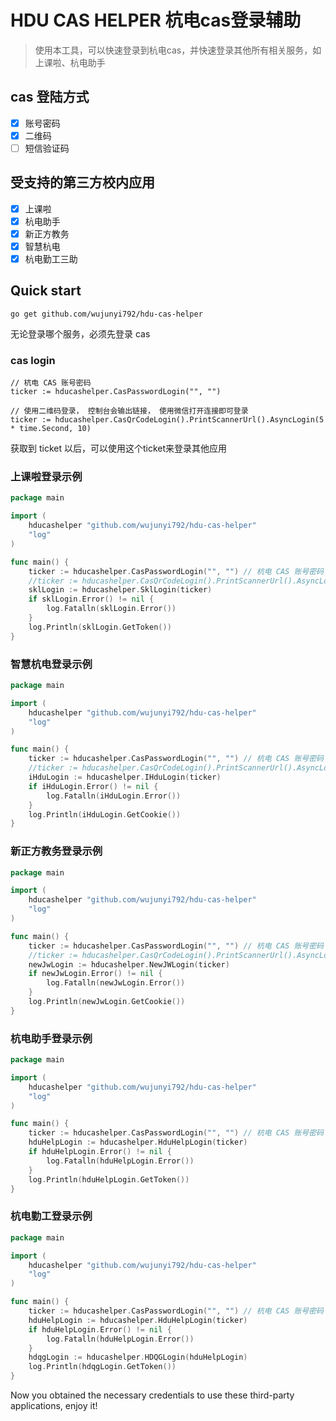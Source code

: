 # HDU CAS HELPER 杭电cas登录辅助

> 使用本工具，可以快速登录到杭电cas，并快速登录其他所有相关服务，如上课啦、杭电助手

## cas 登陆方式
- [x] 账号密码
- [x] 二维码
- [ ] 短信验证码

## 受支持的第三方校内应用
- [x] 上课啦
- [x] 杭电助手
- [x] 新正方教务
- [x] 智慧杭电
- [x] 杭电勤工三助

## Quick start

```shell
go get github.com/wujunyi792/hdu-cas-helper
```

无论登录哪个服务，必须先登录 cas

### cas login
```
// 杭电 CAS 账号密码
ticker := hducashelper.CasPasswordLogin("", "") 
```
```
// 使用二维码登录， 控制台会输出链接， 使用微信打开连接即可登录
ticker := hducashelper.CasQrCodeLogin().PrintScannerUrl().AsyncLogin(5 * time.Second, 10) 
```

获取到 ticket 以后，可以使用这个ticket来登录其他应用

### 上课啦登录示例
```Go
package main

import (
	hducashelper "github.com/wujunyi792/hdu-cas-helper"
	"log"
)

func main() {
	ticker := hducashelper.CasPasswordLogin("", "") // 杭电 CAS 账号密码
	//ticker := hducashelper.CasQrCodeLogin().PrintScannerUrl().AsyncLogin(5 * time.Second, 10)
	sklLogin := hducashelper.SklLogin(ticker)
	if sklLogin.Error() != nil {
		log.Fatalln(sklLogin.Error())
	}
	log.Println(sklLogin.GetToken())
}
```

### 智慧杭电登录示例
```Go
package main

import (
	hducashelper "github.com/wujunyi792/hdu-cas-helper"
	"log"
)

func main() {
	ticker := hducashelper.CasPasswordLogin("", "") // 杭电 CAS 账号密码
	//ticker := hducashelper.CasQrCodeLogin().PrintScannerUrl().AsyncLogin(5 * time.Second, 10) // 使用二维码登录， 控制台会输出链接， 使用微信打开连接即可登录
	iHduLogin := hducashelper.IHduLogin(ticker)
	if iHduLogin.Error() != nil {
		log.Fatalln(iHduLogin.Error())
	}
	log.Println(iHduLogin.GetCookie())
}
```


### 新正方教务登录示例
```Go
package main

import (
	hducashelper "github.com/wujunyi792/hdu-cas-helper"
	"log"
)

func main() {
	ticker := hducashelper.CasPasswordLogin("", "") // 杭电 CAS 账号密码
	//ticker := hducashelper.CasQrCodeLogin().PrintScannerUrl().AsyncLogin(5 * time.Second, 10) // 使用二维码登录， 控制台会输出链接， 使用微信打开连接即可登录
	newJwLogin := hducashelper.NewJWLogin(ticker)
	if newJwLogin.Error() != nil {
		log.Fatalln(newJwLogin.Error())
	}
	log.Println(newJwLogin.GetCookie())
}

```


### 杭电助手登录示例
```Go
package main

import (
	hducashelper "github.com/wujunyi792/hdu-cas-helper"
	"log"
)

func main() {
	ticker := hducashelper.CasPasswordLogin("", "") // 杭电 CAS 账号密码
	hduHelpLogin := hducashelper.HduHelpLogin(ticker)
	if hduHelpLogin.Error() != nil {
		log.Fatalln(hduHelpLogin.Error())
	}
	log.Println(hduHelpLogin.GetToken())
}

```

### 杭电勤工登录示例
```Go
package main

import (
	hducashelper "github.com/wujunyi792/hdu-cas-helper"
	"log"
)

func main() {
	ticker := hducashelper.CasPasswordLogin("", "") // 杭电 CAS 账号密码
	hduHelpLogin := hducashelper.HduHelpLogin(ticker)
	if hduHelpLogin.Error() != nil {
		log.Fatalln(hduHelpLogin.Error())
	}
	hdqgLogin := hducashelper.HDQGLogin(hduHelpLogin)
	log.Println(hdqgLogin.GetToken())
}

```


Now you obtained the necessary credentials to use these third-party applications, enjoy it!


